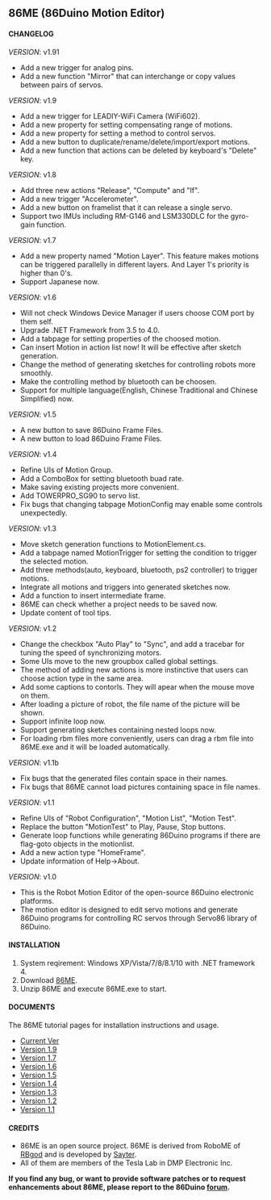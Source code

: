 86ME (86Duino Motion Editor)
---------
#### CHANGELOG ####

_VERSION_: v1.91

* Add a new trigger for analog pins.
* Add a new function "Mirror" that can interchange or copy values between pairs of servos.

_VERSION_: v1.9

* Add a new trigger for LEADIY-WiFi Camera (WiFi602).
* Add a new property for setting compensating range of motions.
* Add a new property for setting a method to control servos.
* Add a new button to duplicate/rename/delete/import/export motions.
* Add a new function that actions can be deleted by keyboard's "Delete" key. 

_VERSION_: v1.8

* Add three new actions "Release", "Compute" and "If".
* Add a new trigger "Accelerometer".
* Add a new button on framelist that it can release a single servo.
* Support two IMUs including RM-G146 and LSM330DLC for the gyro-gain function.

_VERSION_: v1.7

* Add a new property named "Motion Layer". This feature makes motions can be triggered parallelly in different layers. And Layer 1's priority is higher than 0's.
* Support Japanese now.

_VERSION_: v1.6

* Will not check Windows Device Manager if users choose COM port by them self.
* Upgrade .NET Framework from 3.5 to 4.0.
* Add a tabpage for setting properties of the choosed motion.
* Can insert Motion in action list now! It will be effective after sketch generation.
* Change the method of generating sketches for controlling robots more smoothly.
* Make the controlling method by bluetooth can be choosen.
* Support for multiple language(English, Chinese Traditional and Chinese Simplified) now.

_VERSION_: v1.5

* A new button to save 86Duino Frame Files.
* A new button to load 86Duino Frame Files.

_VERSION_: v1.4

* Refine UIs of Motion Group.
* Add a ComboBox for setting bluetooth buad rate.
* Make saving existing projects more convenient.
* Add TOWERPRO_SG90 to servo list.
* Fix bugs that changing tabpage MotionConfig may enable some controls unexpectedly.

_VERSION_: v1.3

* Move sketch generation functions to MotionElement.cs.
* Add a tabpage named MotionTrigger for setting the condition to trigger the selected motion.
* Add three methods(auto, keyboard, bluetooth, ps2 controller) to trigger motions.
* Integrate all motions and triggers into generated sketches now.
* Add a function to insert intermediate frame.
* 86ME can check whether a project needs to be saved now.
* Update content of tool tips.

_VERSION_: v1.2

* Change the checkbox "Auto Play" to "Sync", and add a tracebar for tuning the speed of synchronizing motors.
* Some UIs move to the new groupbox called global settings.
* The method of adding new actions is more instinctive that users can choose action type in the same area.
* Add some captions to contorls. They will apear when the mouse move on them.
* After loading a picture of robot, the file name of the picture will be shown.
* Support infinite loop now.
* Support generating sketches containing nested loops now.
* For loading rbm files more conveniently, users can drag a rbm file into 86ME.exe and it will be loaded automatically.

_VERSION_: v1.1b

* Fix bugs that the generated files contain space in their names.
* Fix bugs that 86ME cannot load pictures containing space in file names. 

_VERSION_: v1.1

* Refine UIs of "Robot Configuration", "Motion List", "Motion Test".
* Replace the button "MotionTest" to Play, Pause, Stop buttons.
* Generate loop functions while generating 86Duino programs if there are flag-goto objects in the motionlist.
* Add a new action type "HomeFrame".
* Update information of Help->About.

_VERSION_: v1.0

* This is the Robot Motion Editor of the open-source 86Duino electronic platforms.
* The motion editor is designed to edit servo motions and generate 86Duino programs for controlling RC servos through Servo86 library of 86Duino.

#### INSTALLATION ####

1. System reqirement: Windows XP/Vista/7/8/8.1/10 with .NET framework 4.
2. Download [86ME](https://github.com/Sayter99/86ME/releases/download/86ME/86ME_v1.91.zip).
3. Unzip 86ME and execute 86ME.exe to start.

#### DOCUMENTS ####

The 86ME tutorial pages for installation instructions and usage.

* [Current Ver](http://www.86duino.com/index.php?p=11544&lang=TW)
* [Version 1.9](http://www.86duino.com/index.php?p=17180&lang=TW)
* [Version 1.7](http://www.86duino.com/index.php?p=15750&lang=TW)
* [Version 1.6](http://www.86duino.com/index.php?p=14738&lang=TW)
* [Version 1.5](http://www.86duino.com/index.php?p=13111&lang=TW)
* [Version 1.4](http://www.86duino.com/index.php?p=12778&lang=TW)
* [Version 1.3](http://www.86duino.com/index.php?p=12646&lang=TW)
* [Version 1.2](http://www.86duino.com/index.php?p=12298&lang=TW)
* [Version 1.1](http://www.86duino.com/index.php?p=11850&lang=TW)

#### CREDITS ####

* 86ME is an open source project. 86ME is derived from RoboME of [RBgod](https://github.com/RoBoardGod/RoBoME) and is developed by [Sayter](sayter@dmp.com.tw).
* All of them are members of the Tesla Lab in DMP Electronic Inc.

**If you find any bug, or want to provide software patches or to request enhancements about 86ME, please report to the 86Duino [forum](http://www.86duino.com/?page_id=85).**
